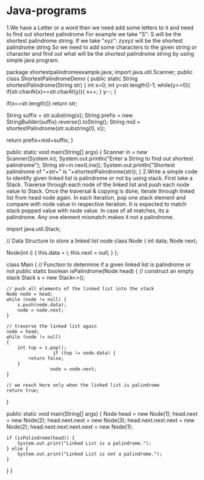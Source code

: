 # Java-programs

1.We have a Letter or a word then we need add some letters to it and need to find out shortest palindrome
For example we take "S": S will be the shortest palindrome string.
If we take "xyz": zyxyz will be the shortest palindrome string
So we need to add some characters to the given string or character and find out what will be the shortest palindrome string by using simple java program.

package shortestpalindromeexample.java;
import java.util.Scanner;
public class ShortestPalindromeDemo {
public static String shortestPalindrome(String str) {
int x=0;
int y=str.length()-1;
while(y>=0){
if(str.charAt(x)==str.charAt(y)){
x++;
}
y--;
}

if(x==str.length())
return str;

String suffix = str.substring(x);
String prefix = new StringBuilder(suffix).reverse().toString();
String mid = shortestPalindrome(str.substring(0, x));

return prefix+mid+suffix;
}

public static void main(String[] args) {
Scanner in = new Scanner(System.in);
System.out.println("Enter a String to find out shortest palindrome");
String str=in.nextLine();
System.out.println("Shortest palindrome of "+str+" is "+shortestPalindrome(str));
}
2.Write a simple code to identify given linked list is palindrome or not by using stack.
First take a Stack. Traverse through each node of the linked list and push each node value to Stack.
Once the traversal & copying is done, iterate through linked list from head node again.
In each iteration, pop one stack element and compare with node value in respective iteration. It is expected to match stack popped value with node value.
In case of all matches, its a palindrome. Any one element mismatch makes it not a palindrome.

import java.util.Stack;

// Data Structure to store a linked list node
class Node {
int data;
Node next;

Node(int i)
{
	this.data = i;
	this.next = null;
}
};

class Main
{
// Function to determine if a given linked list is palindrome or not
public static boolean isPalindrome(Node head)
{
// construct an empty stack
Stack s = new Stack<>();

	// push all elements of the linked list into the stack
	Node node = head;
	while (node != null) {
		s.push(node.data);
		node = node.next;
	}

	// traverse the linked list again
	node = head;
	while (node != null)
	{
		int top = s.pop();
                     if (top != node.data) {
			return false;
		}
                    node = node.next;
	}

	// we reach here only when the linked list is palindrome
	return true;
}

public static void main(String[] args)
{
	Node head = new Node(1);
	head.next = new Node(2);
	head.next.next = new Node(3);
	head.next.next.next = new Node(2);
	head.next.next.next.next = new Node(1);

	if (isPalindrome(head)) {
		System.out.print("Linked List is a palindrome.");
	} else {
		System.out.print("Linked List is not a palindrome.");
	}
}
}
